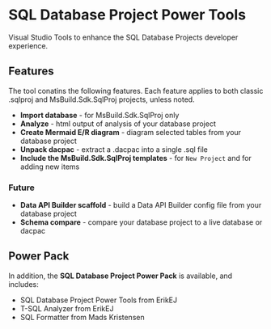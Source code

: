 # SQL Database Project Power Tools

Visual Studio Tools to enhance the SQL Database Projects developer experience.

## Features

The tool conatins the following features. Each feature applies to both classic .sqlproj and MsBuild.Sdk.SqlProj projects, unless noted.

- **Import database** - for MsBuild.Sdk.SqlProj only
- **Analyze** - html output of analysis of your database project
- **Create Mermaid E/R diagram** - diagram selected tables from your database project
- **Unpack dacpac** - extract a .dacpac into a single .sql file
- **Include the MsBuild.Sdk.SqlProj templates** - for `New Project` and for adding new items

### Future

- **Data API Builder scaffold** - build a Data API Builder config file from your database project
- **Schema compare** - compare your database project to a live database or dacpac

## Power Pack

In addition, the **SQL Database Project Power Pack** is available, and includes:

- SQL Database Project Power Tools from ErikEJ
- T-SQL Analyzer from ErikEJ
- SQL Formatter from Mads Kristensen
